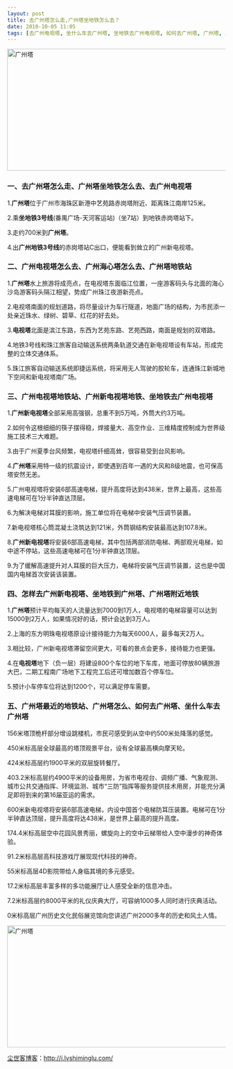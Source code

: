 ```yaml
---
layout: post
title: 去广州塔怎么走,广州塔坐地铁怎么去？
date: 2010-10-05 11:05
tags: [去广州电视塔, 坐什么车去广州塔, 坐地铁去广州电视塔, 如何去广州塔, 广州塔, 广州塔地铁站, 广州塔怎么去, 广州新电视塔地铁, 广州海心塔怎么去, 广州电视塔地铁站, 广州电视塔怎么去, 淘宝联盟]
---
```

<a href="http://redirect.simba.taobao.com/rd?w=unionnojs&amp;f=http%3A%2F%2Fre.taobao.com%2Feauction%3Fe%3DCRjIAgTdrmHghojqVNxKsf1ykAu5NiMkbh4mOrg73nmLltG5xFicOSZqewpHPyZz5FSgt9kCu8SG7U5DKi9YkBfJXZoko%252B5rFk4%252FdZxizKGB3ujUJI0OeA%253D%253D%26ptype%3D100010&amp;k=e2e107a2b72ca1b1&amp;c=un&amp;b=alimm_0&amp;p=mm_14830273_5706689_19852930"><img class="size-full wp-image-1787 alignnone" title="广州塔门票" alt="广州塔" src="http://i.lvshiminglu.com/wp-content/uploads/2010/10/广州塔.jpg" width="637" height="281" /></a>
<h3>一、去广州塔怎么走、广州塔坐地铁怎么去、去广州电视塔</h3>
1.<strong>广州塔</strong>位于广州市海珠区新港中艺苑路赤岗塔附近、距离珠江南岸125米。

2.乘<strong>坐地铁3号线</strong>(番禺广场-天河客运站)（坐7站）到地铁赤岗塔站下。

3.走约700米到<strong>广州塔</strong>。

4.出<strong>广州地铁3号线</strong>的赤岗塔站C出口，便能看到耸立的广州新电视塔。
<h3>二、广州电视塔怎么去、广州海心塔怎么去、广州塔地铁站</h3>
1.<strong>广州塔</strong>水上旅游将成亮点，在电视塔东面临江位置，一座游客码头与北面的海心沙岛游客码头隔江相望，势成广州珠江夜游新亮点。

2.电视塔南面的规划道路，将尽量设计为车行隧道，地面广场的结构，为市民添一处亲近珠水、绿树、碧草、红花的好去处。

3.<strong>电视塔</strong>北面是滨江东路，东西为艺苑东路、艺苑西路，南面是规划的双塔路。

4.地铁3号线和珠江旅客自动输送系统两条轨道交通在新电视塔设有车站，形成完整的立体交通体系。

5.珠江旅客自动输送系统即捷运系统，将采用无人驾驶的胶轮车，连通珠江新城地下空间和新电视塔南广场。
<h3>三、广州电视塔地铁站、广州新电视塔地铁、坐地铁去广州电视塔</h3>
1.<strong>广州新电视塔</strong>全部采用高强钢，总重不到5万吨，外筒大约3万吨。

2.如何令这根细细的筷子摆得稳，焊接量大、高空作业、三维精度控制成为世界级施工技术三大难题。

3.由于广州夏季台风频繁，电视塔纤细高耸，很容易受到台风影响。

4.<strong>广州塔</strong>采用特一级的抗震设计，即使遇到百年一遇的大风和8级地震，也可保高塔安然无恙。

5.广州电视塔将安装6部高速电梯，提升高度将达到438米，世界上最高，这些高速电梯可在1分半钟直达顶层。

6.为解决电梯对耳膜的影响，施工单位将在电梯中安装气压调节装置。

7.新电视塔核心筒混凝土浇筑达到121米，外筒钢结构安装最高达到107.8米。

8.<strong>广州新电视塔</strong>将安装6部高速电梯，其中包括两部消防电梯、两部观光电梯，如中途不停站，这些高速电梯可在1分半钟直达顶层。

9.为了缓解高速提升对人耳膜的巨大压力，电梯将安装气压调节装置，这也是中国国内电梯首次安装该装置。
<h3>四、怎样去广州新电视塔、坐地铁到广州塔、广州塔附近地铁</h3>
1.<strong>广州塔</strong>预计平均每天的人流量达到7000到1万人，电视塔的电梯容量可以达到15000到2万人，如果情况好的话，预计会达到3万人。

2.上海的东方明珠电视塔原设计接待能力为每天6000人，最多每天2万人。

3.相比较，广州新电视塔滞留空间更大，可看的景点会更多，接待能力也更强。

4.在<strong>电视塔</strong>地下（负一层）将建设800个车位的地下车库，地面可停放80辆旅游大巴，二期工程南广场地下工程完工后还可增加数百个停车位。

5.预计小车停车位将达到1200个，可以满足停车需要。
<h3>五、广州塔最近的地铁站、广州塔怎么、如何去广州塔、坐什么车去广州塔</h3>
156米塔顶桅杆部分增设跳楼机，市民可感受到从空中约500米处降落的感觉。

450米标高层全球最高的塔顶观景平台，设有全球最高横向摩天轮。

424米标高层约1900平米的双层旋转餐厅。

403.2米标高层约4900平米的设备用房，为省市电视台、调频广播、气象观测、城市公共交通指挥、环境监测、城市“三防”指挥等服务提供技术用房，并能充分满足即将到来的第16届亚运的需求。

600米新电视塔将安装6部高速电梯，内设中国首个电梯防耳压装置。电梯可在1分半钟直达顶层，提升高度将达438米，是世界上最高的提升高度。

174.4米标高层空中花园风景秀丽，螺旋向上的空中云梯带给人空中漫步的神奇体验。

91.2米标高层高科技游戏厅展现现代科技的神奇。

55米标高层4D影院带给人身临其境的多元感受。

17.2米标高层丰富多样的多功能展厅让人感受全新的信息冲击。

7.2米标高层约8000平米的礼仪庆典大厅，可容纳1000多人同时进行庆典活动。

0米标高层广州历史文化民俗展览馆向您讲述广州2000多年的历史和风土人情。

<a href="http://redirect.simba.taobao.com/rd?w=unionnojs&amp;f=http%3A%2F%2Fre.taobao.com%2Feauction%3Fe%3DCRjIAgTdrmHghojqVNxKsf1ykAu5NiMkbh4mOrg73nmLltG5xFicOSZqewpHPyZz5FSgt9kCu8SG7U5DKi9YkBfJXZoko%252B5rFk4%252FdZxizKGB3ujUJI0OeA%253D%253D%26ptype%3D100010&amp;k=e2e107a2b72ca1b1&amp;c=un&amp;b=alimm_0&amp;p=mm_14830273_5706689_19852930"><img class="size-full wp-image-1787 alignnone" title="广州塔门票" alt="广州塔" src="http://i.lvshiminglu.com/wp-content/uploads/2010/10/广州塔.jpg" width="637" height="281" /></a>

<a href="http://i.lvshiminglu.com/">尘世客博客</a>：<a href="http://i.lvshiminglu.com/">http://i.lvshiminglu.com/</a>

